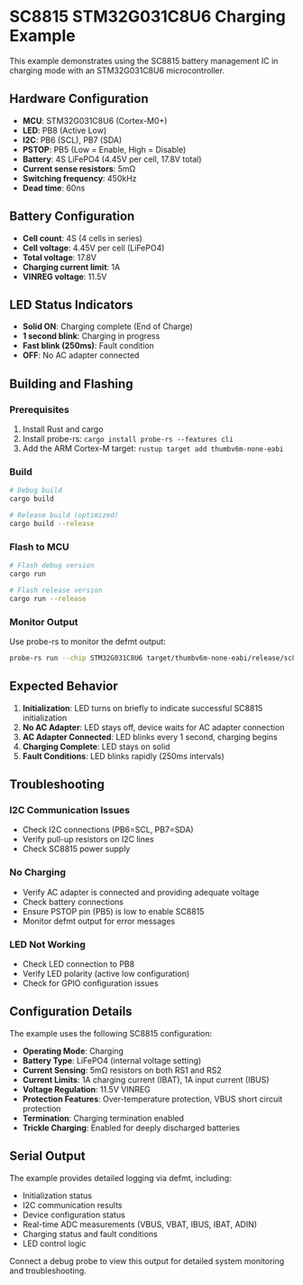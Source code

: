# SC8815 STM32G031C8U6 Charging Example

This example demonstrates using the SC8815 battery management IC in charging mode with an STM32G031C8U6 microcontroller.

## Hardware Configuration

- **MCU**: STM32G031C8U6 (Cortex-M0+)
- **LED**: PB8 (Active Low)
- **I2C**: PB6 (SCL), PB7 (SDA)
- **PSTOP**: PB5 (Low = Enable, High = Disable)
- **Battery**: 4S LiFePO4 (4.45V per cell, 17.8V total)
- **Current sense resistors**: 5mΩ
- **Switching frequency**: 450kHz
- **Dead time**: 60ns

## Battery Configuration

- **Cell count**: 4S (4 cells in series)
- **Cell voltage**: 4.45V per cell (LiFePO4)
- **Total voltage**: 17.8V
- **Charging current limit**: 1A
- **VINREG voltage**: 11.5V

## LED Status Indicators

- **Solid ON**: Charging complete (End of Charge)
- **1 second blink**: Charging in progress
- **Fast blink (250ms)**: Fault condition
- **OFF**: No AC adapter connected

## Building and Flashing

### Prerequisites

1. Install Rust and cargo
2. Install probe-rs: `cargo install probe-rs --features cli`
3. Add the ARM Cortex-M target: `rustup target add thumbv6m-none-eabi`

### Build

```bash
# Debug build
cargo build

# Release build (optimized)
cargo build --release
```

### Flash to MCU

```bash
# Flash debug version
cargo run

# Flash release version
cargo run --release
```

### Monitor Output

Use probe-rs to monitor the defmt output:

```bash
probe-rs run --chip STM32G031C8U6 target/thumbv6m-none-eabi/release/sc8815_stm32g031c8u6_charging_example
```

## Expected Behavior

1. **Initialization**: LED turns on briefly to indicate successful SC8815 initialization
2. **No AC Adapter**: LED stays off, device waits for AC adapter connection
3. **AC Adapter Connected**: LED blinks every 1 second, charging begins
4. **Charging Complete**: LED stays on solid
5. **Fault Conditions**: LED blinks rapidly (250ms intervals)

## Troubleshooting

### I2C Communication Issues

- Check I2C connections (PB6=SCL, PB7=SDA)
- Verify pull-up resistors on I2C lines
- Check SC8815 power supply

### No Charging

- Verify AC adapter is connected and providing adequate voltage
- Check battery connections
- Ensure PSTOP pin (PB5) is low to enable SC8815
- Monitor defmt output for error messages

### LED Not Working

- Check LED connection to PB8
- Verify LED polarity (active low configuration)
- Check for GPIO configuration issues

## Configuration Details

The example uses the following SC8815 configuration:

- **Operating Mode**: Charging
- **Battery Type**: LiFePO4 (internal voltage setting)
- **Current Sensing**: 5mΩ resistors on both RS1 and RS2
- **Current Limits**: 1A charging current (IBAT), 1A input current (IBUS)
- **Voltage Regulation**: 11.5V VINREG
- **Protection Features**: Over-temperature protection, VBUS short circuit protection
- **Termination**: Charging termination enabled
- **Trickle Charging**: Enabled for deeply discharged batteries

## Serial Output

The example provides detailed logging via defmt, including:

- Initialization status
- I2C communication results
- Device configuration status
- Real-time ADC measurements (VBUS, VBAT, IBUS, IBAT, ADIN)
- Charging status and fault conditions
- LED control logic

Connect a debug probe to view this output for detailed system monitoring and troubleshooting.
